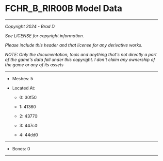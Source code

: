 # FCHR_B_RIR00B Model Data

---

*Copyright 2024 - Brad D*

*See LICENSE for copyright information.*

*Please include this header and that license for any derivative works.*

*NOTE: Only the documentation, tools and anything that's not directly a part of the game's data fall under this copyright. I don't claim any ownership of the game or any of its assets*

---

* Meshes: 5

* Located At:
  
  * 0: 30f50
  
  * 1: 41360
  
  * 2: 43770
  
  * 3: 447c0
  
  * 4: 44dd0

---

* Bones: 0

---
